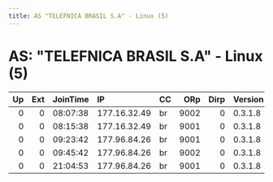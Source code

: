```yaml
---
title: AS "TELEFNICA BRASIL S.A" - Linux (5)
---
```


# AS: "TELEFNICA BRASIL S.A" - Linux (5)

|   Up |   Ext | JoinTime   | IP           | CC   |   ORp |   Dirp | Version   | Contact   | Nickname   |   eFamMembers |
|-----:|------:|:-----------|:-------------|:-----|------:|-------:|:----------|:----------|:-----------|--------------:|
|    0 |     0 | 08:07:38   | 177.16.32.49 | br   |  9002 |      0 | 0.3.1.8   | None      | Unnamed    |             1 |
|    0 |     0 | 08:15:38   | 177.16.32.49 | br   |  9001 |      0 | 0.3.1.8   | None      | Unnamed    |             1 |
|    0 |     0 | 09:23:42   | 177.96.84.26 | br   |  9001 |      0 | 0.3.1.8   | None      | Unnamed    |             1 |
|    0 |     0 | 09:45:42   | 177.96.84.26 | br   |  9002 |      0 | 0.3.1.8   | None      | Unnamed    |             1 |
|    0 |     0 | 21:04:53   | 177.96.84.26 | br   |  9001 |      0 | 0.3.1.8   | None      | Unnamed    |             1 |
